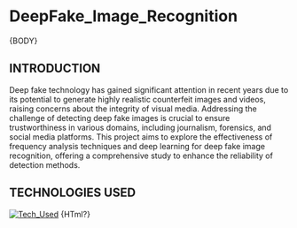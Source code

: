 # DeepFake_Image_Recognition
{BODY}

## INTRODUCTION 
Deep fake technology has gained significant attention in recent years due to its potential to generate highly realistic counterfeit images and videos, raising concerns about the integrity of visual media. Addressing the challenge of detecting deep fake images is crucial to ensure trustworthiness in various domains, including journalism, forensics, and social media platforms. This project aims to explore the effectiveness of frequency analysis techniques and deep learning for deep fake image recognition, offering a comprehensive study to enhance the reliability of detection methods.

## TECHNOLOGIES USED
[![Tech_Used](https://skills.thijs.gg/icons?i=py&theme=dark)](https://skills.thijs.gg) {HTml?}

